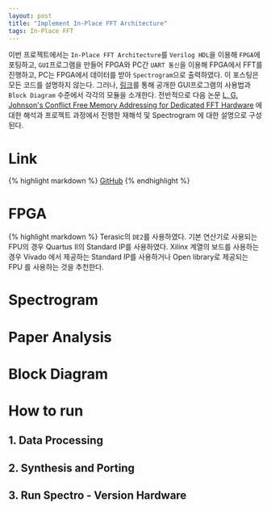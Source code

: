 ```yaml
---
layout: post
title: "Implement In-Place FFT Architecture"
tags: In-Place FFT
---
```


이번 프로젝트에서는 `In-Place FFT Architecture`를 `Verilog HDL`을 이용해 `FPGA`에 포팅하고, `GUI`프로그램을 만들어 FPGA와 PC간 `UART 통신`을 이용해 FPGA에서 FFT를 진행하고, PC는 FPGA에서 데이터를 받아 `Spectrogram`으로 출력하였다. 이 포스팅은 모든 코드를 설명하지 않는다. 그러나, [링크](https://github.com/yhkwon6658/Inplace-FFT)를 통해 공개한 GUI프로그램의 사용법과 `Block Diagram` 수준에서 각각의 모듈을 소개한다. 전반적으로 다음 논문 [L. G. Johnson's Conflict Free Memory Addressing for Dedicated FFT Hardware](https://ieeexplore.ieee.org/document/142032) 에 대한 해석과 프로젝트 과정에서 진행한 재해석 및 Spectrogram 에 대한 설명으로 구성된다.

# Link
{% highlight markdown %}
[GitHub](https://github.com/yhkwon6658/Inplace-FFT)
{% endhighlight %}

# FPGA
{% highlight markdown %}
Terasic의 `DE2`를 사용하였다. 기본 연산기로 사용되는 FPU의 경우 Quartus II의 Standard IP를 사용하였다. Xilinx 계열의 보드를 사용하는 경우 Vivado 에서 제공하는 Standard IP를 사용하거나 Open library로 제공되는 FPU 를 사용하는 것을 추천한다.  

# Spectrogram

# Paper Analysis

# Block Diagram

# How to run
## 1. Data Processing

## 2. Synthesis and Porting

## 3. Run Spectro - Version Hardware